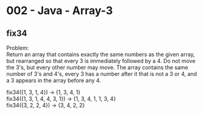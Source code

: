 002 - Java - Array-3
=====================

fix34
----------

Problem:  
Return an array that contains exactly the same numbers as the given array, but rearranged so that every 3 is immediately followed by a 4. Do not move the 3's, but every other number may move. The array contains the same number of 3's and 4's, every 3 has a number after it that is not a 3 or 4, and a 3 appears in the array before any 4. 
>
fix34({1, 3, 1, 4}) → {1, 3, 4, 1}  
fix34({1, 3, 1, 4, 4, 3, 1}) → {1, 3, 4, 1, 1, 3, 4}  
fix34({3, 2, 2, 4}) → {3, 4, 2, 2}  